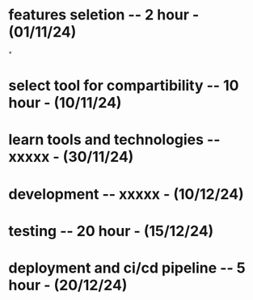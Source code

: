 # features seletion     -- 2 hour - (01/11/24)
    * 
# select tool for compartibility -- 10 hour - (10/11/24)

# learn tools and technologies  -- xxxxx  - (30/11/24)

# development -- xxxxx - (10/12/24)

# testing -- 20 hour - (15/12/24)

# deployment and ci/cd pipeline -- 5 hour - (20/12/24)

